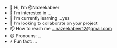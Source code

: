 - 👋 Hi, I’m @Nazeekabeer
- 👀 I’m interested in ...
- 🌱 I’m currently learning ...yes
- 💞️ I’m looking to collaborate on your project
- 📫 How to reach me ...nazeekabeer12@gmail.com 
- 😄 Pronouns: ...
- ⚡ Fun fact: ...

<!---
Nazeekabeer/Nazeekabeer is a ✨ special ✨ repository because its `README.md` (this file) appears on your GitHub profile.
You can click the Preview link to take a look at your changes.
--->
